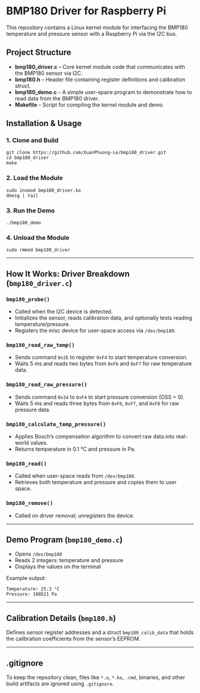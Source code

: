 # BMP180 Driver for Raspberry Pi
This repository contains a Linux kernel module for interfacing the BMP180 temperature and pressure sensor with a Raspberry Pi via the I2C bus.


## Project Structure
* **bmp180\_driver.c** – Core kernel module code that communicates with the BMP180 sensor via I2C.
* **bmp180.h** – Header file containing register definitions and calibration struct.
* **bmp180\_demo.c** – A simple user-space program to demonstrate how to read data from the BMP180 driver.
* **Makefile** – Script for compiling the kernel module and demo.


##  Installation & Usage

### 1. Clone and Build

```
git clone https://github.com/XuanPhuong-Le/bmp180_driver.git
cd bmp180_driver
make
```

### 2. Load the Module

```
sudo insmod bmp180_driver.ko
dmesg | tail
```

### 3. Run the Demo

```
./bmp180_demo
```

### 4. Unload the Module

```
sudo rmmod bmp180_driver
```

---

## How It Works: Driver Breakdown (`bmp180_driver.c`)

### **`bmp180_probe()`**

* Called when the I2C device is detected.
* Initializes the sensor, reads calibration data, and optionally tests reading temperature/pressure.
* Registers the misc device for user-space access via `/dev/bmp180`.

### **`bmp180_read_raw_temp()`**

* Sends command `0x2E` to register `0xF4` to start temperature conversion.
* Waits 5 ms and reads two bytes from `0xF6` and `0xF7` for raw temperature data.

### **`bmp180_read_raw_pressure()`**

* Sends command `0x34` to `0xF4` to start pressure conversion (OSS = 0).
* Waits 5 ms and reads three bytes from `0xF6`, `0xF7`, and `0xF8` for raw pressure data.

### **`bmp180_calculate_temp_pressure()`**

* Applies Bosch’s compensation algorithm to convert raw data into real-world values.
* Returns temperature in 0.1 °C and pressure in Pa.

### **`bmp180_read()`**

* Called when user-space reads from `/dev/bmp180`.
* Retrieves both temperature and pressure and copies them to user space.

### **`bmp180_remove()`**

* Called on driver removal; unregisters the device.

---

## Demo Program (`bmp180_demo.c`)

* Opens `/dev/bmp180`
* Reads 2 integers: temperature and pressure
* Displays the values on the terminal

Example output:

```
Temperature: 25.3 °C
Pressure: 100521 Pa
```

---

## Calibration Details (`bmp180.h`)

Defines sensor register addresses and a struct `bmp180_calib_data` that holds the calibration coefficients from the sensor’s EEPROM.

---

## .gitignore

To keep the repository clean, files like `*.o`, `*.ko`, `.cmd`, binaries, and other build artifacts are ignored using `.gitignore`.


